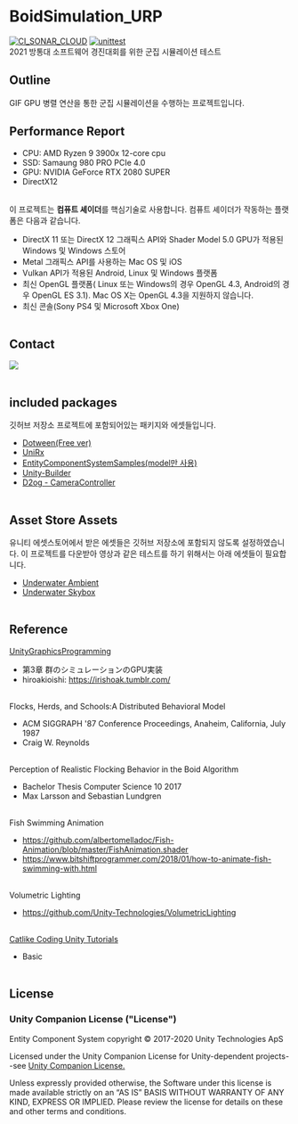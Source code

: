# BoidSimulation_URP
[![CI_SONAR_CLOUD](https://github.com/eugene-doobu/BoidSimulation_URP/actions/workflows/sonarcloud-analysis.yml/badge.svg)](https://github.com/eugene-doobu/BoidSimulation_URP/actions/workflows/sonarcloud-analysis.yml)
[![unittest](https://github.com/eugene-doobu/BoidSimulation_URP/actions/workflows/unittest.yml/badge.svg)](https://github.com/eugene-doobu/BoidSimulation_URP/actions/workflows/unittest.yml)
</br>
 2021 방통대 소프트웨어 경진대회를 위한 군집 시뮬레이션 테스트

## Outline
GIF
GPU 병렬 연산을 통한 군집 시뮬레이션을 수행하는 프로젝트입니다.


## Performance Report
- CPU: AMD Ryzen 9 3900x 12-core cpu
- SSD: Samaung 980 PRO PCIe 4.0
- GPU: NVIDIA GeForce RTX 2080 SUPER
- DirectX12
</br></br>

이 프로젝트는 <strong>컴퓨트 셰이더</strong>를 핵심기술로 사용합니다. 컴퓨트 셰이더가 작동하는 플랫폼은 다음과 같습니다.
- DirectX 11 또는 DirectX 12 그래픽스 API와 Shader Model 5.0 GPU가 적용된 Windows 및 Windows 스토어
- Metal 그래픽스 API를 사용하는 Mac OS 및 iOS
- Vulkan API가 적용된 Android, Linux 및 Windows 플랫폼
- 최신 OpenGL 플랫폼( Linux 또는 Windows의 경우 OpenGL 4.3, Android의 경우 OpenGL ES 3.1). Mac OS X는 OpenGL 4.3을 지원하지 않습니다.
- 최신 콘솔(Sony PS4 및 Microsoft Xbox One)
</br></br>

## Contact  
<a href="https://www.youtube.com/channel/UCsvrVhm_WRjNVOtoRrk0-hA/"><img src="https://img.shields.io/badge/YouTube-FF0000?style=flat-square&logo=YouTube&logoColor=white&link=https://www.youtube.com/channel/UCsvrVhm_WRjNVOtoRrk0-hA/"/></a>
</br></br>

## included packages
깃허브 저장소 프로젝트에 포함되어있는 패키지와 에셋들입니다.

- <a href="https://assetstore.unity.com/packages/tools/animation/dotween-hotween-v2-27676">Dotween(Free ver)</a>
- <a href="https://assetstore.unity.com/packages/tools/integration/unirx-reactive-extensions-for-unity-17276">UniRx</a>
- <a href="https://github.com/Unity-Technologies/EntityComponentSystemSamples">EntityComponentSystemSamples(model만 사용)</a>
- <a href="https://github.com/unity-korea-community/unity-builder.git">Unity-Builder</a>
- <a href="https://assetstore.unity.com/packages/tools/camera/cameracontroller-141370">D2og - CameraController</a>
</br></br>

## Asset Store Assets</br>
유니티 에셋스토어에서 받은 에셋들은 깃허브 저장소에 포함되지 않도록 설정하였습니다. 이 프로젝트를 다운받아 영상과 같은 테스트를 하기 위해서는 아래 에셋들이 필요합니다.

- <a href="https://assetstore.unity.com/packages/audio/ambient/underwater-ambient-66498">Underwater Ambient</a>
- <a href="https://jkhub.org/files/file/3216-underwater-skybox/">Underwater Skybox</a>
</br></br>

## Reference</br>
<a href="https://github.com/IndieVisualLab/UnityGraphicsProgramming">UnityGraphicsProgramming</a></br>
- 第3章 群のシミュレーションのGPU実装
- hiroakioishi: https://irishoak.tumblr.com/</br></br>

Flocks, Herds, and Schools:A Distributed Behavioral Model
- ACM SIGGRAPH '87 Conference Proceedings, Anaheim, California, July 1987
- Craig W. Reynolds</br></br>

Perception of Realistic Flocking Behavior in the Boid Algorithm
- Bachelor Thesis Computer Science 10 2017
- Max Larsson and Sebastian Lundgren</br></br>

Fish Swimming Animation
- https://github.com/albertomelladoc/Fish-Animation/blob/master/FishAnimation.shader
- https://www.bitshiftprogrammer.com/2018/01/how-to-animate-fish-swimming-with.html</br></br>

Volumetric Lighting
- https://github.com/Unity-Technologies/VolumetricLighting</br></br>

<a href="https://catlikecoding.com/unity/tutorials/">Catlike Coding Unity Tutorials</a></br>
- Basic</br></br>

## License
### Unity Companion License ("License")</br>
Entity Component System copyright © 2017-2020 Unity Technologies ApS

Licensed under the Unity Companion License for Unity-dependent projects--see <a href="https://unity3d.com/legal/licenses/Unity_Companion_License">Unity Companion License.</a>

Unless expressly provided otherwise, the Software under this license is made available strictly on an “AS IS” BASIS WITHOUT WARRANTY OF ANY KIND, EXPRESS OR IMPLIED. Please review the license for details on these and other terms and conditions.
</br></br>
